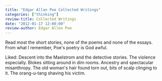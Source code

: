 ```yaml
---
title: "Edgar Allan Poe Collected Writings"
categories: ["thinking"]
review-title: Collected Writings
date: "2012-01-17 12:00:00"
review-author: Edgar Allen Poe
---
```



Read most the short stories, none of the poems and none of the essays. From what I remember, Poe's poetry is God awful.

Liked: Descent into the Maelstrom and the detective stories. The violence especially. Blokes sitting around in dim rooms. Ancestry and spectacular misanthropy. The old woman's hair found torn out, bits of scalp clinging to it. The orang-u-tang shaving his victim.
